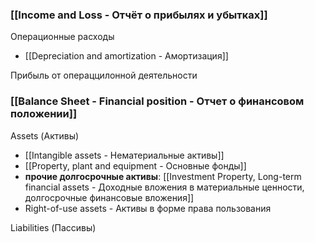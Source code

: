 

### [[Income and Loss - Отчёт о прибылях и убытках]]

Операционные расходы
- [[Depreciation and amortization - Амортизация]]


Прибыль от операццилонной деятельности

### [[Balance Sheet - Financial position - Отчет о финансовом положении]]

Assets (Активы)
- [[Intangible assets - Нематериальные активы]]
- [[Property, plant and equipment  - Основные фонды]]
- **прочие долгосрочные активы**:  [[Investment Property, Long-term financial assets - Доходные вложения в материальные ценности, долгосрочные финансовые вложения]]
- Right-of-use assets - Активы в форме права пользования




Liabilities (Пассивы)